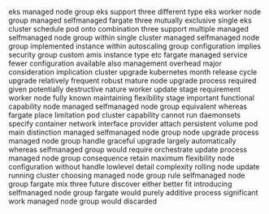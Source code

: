 eks managed node group eks support three different type eks worker node group managed selfmanaged fargate three mutually exclusive single eks cluster schedule pod onto combination three support multiple managed selfmanaged node group within single cluster managed selfmanaged node group implemented instance within autoscaling group configuration implies security group custom amis instance type etc fargate managed service fewer configuration available also management overhead major consideration implication cluster upgrade kubernetes month release cycle upgrade relatively frequent robust mature node upgrade process required given potentially destructive nature worker update stage requirement worker node fully known maintaining flexibility stage important functional capability node managed selfmanaged node group equivalent whereas fargate place limitation pod cluster capability cannot run daemonsets specify container network interface provider attach persistent volume pod main distinction managed selfmanaged node group node upgrade process managed node group handle graceful upgrade largely automatically whereas selfmanaged group would require orchestrate update process managed node group consequence retain maximum flexibility node configuration without handle lowlevel detail complexity rolling node update running cluster choosing managed node group rule selfmanaged node group fargate mix three future discover either better fit introducing selfmanaged node group fargate would purely additive process significant work managed node group would discarded